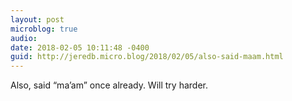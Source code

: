 ```yaml
---
layout: post
microblog: true
audio: 
date: 2018-02-05 10:11:48 -0400
guid: http://jeredb.micro.blog/2018/02/05/also-said-maam.html
---
```

Also, said “ma’am” once already. Will try harder.
